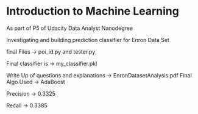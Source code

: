 # Introduction to Machine Learning

As part of P5 of Udacity Data Analyst Nanodegree

Investigating and building prediction classifier for Enron Data Set

final Files -> poi_id.py and tester.py

Final classifier is -> my_classifier.pkl

Write Up of questions and explanations -> EnronDatasetAnalysis.pdf
Final Algo Used -> AdaBoost

Precision -> 0.3325

Recall -> 0.3385
